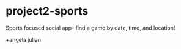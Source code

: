 # project2-sports

Sports focused social app- find a game by date, time, and location!

+angela julian

